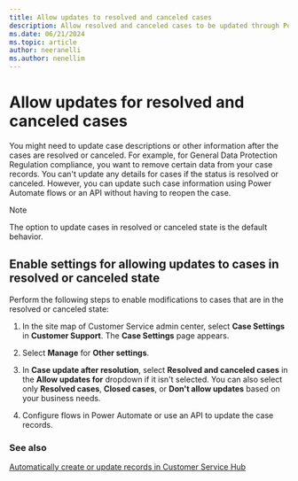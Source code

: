 ```yaml
---
title: Allow updates to resolved and canceled cases
description: Allow resolved and canceled cases to be updated through Power Automate flows, API.
ms.date: 06/21/2024
ms.topic: article
author: neeranelli
ms.author: nenellim
---
```


# Allow updates for resolved and canceled cases

You might need to update case descriptions or other information after the cases are resolved or canceled. For example, for General Data Protection Regulation compliance, you want to remove certain data from your case records. You can't update any details for cases if the status is resolved or canceled. However, you can update such case information using Power Automate flows or an API without having to reopen the case.

> [!NOTE]
> The option to update cases in resolved or canceled state is the default behavior.

## Enable settings for allowing updates to cases in resolved or canceled state

Perform the following steps to enable modifications to cases that are in the resolved or canceled state:

1. In the site map of Customer Service admin center, select **Case Settings** in **Customer Support**. The **Case Settings** page appears.

1. Select **Manage** for **Other settings**.

1. In **Case update after resolution**, select **Resolved and canceled cases** in the **Allow updates for** dropdown if it isn't selected. You can also select only **Resolved cases**, **Closed cases**, or **Don't allow updates** based on your business needs.

1. Configure flows in Power Automate or use an API to update the case records.

### See also

[Automatically create or update records in Customer Service Hub](automatically-create-update-records.md)  
